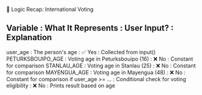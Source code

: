 🧠 Logic Recap: International Voting

Variable             : What It Represents                                 : User Input? : Explanation
---------------------------------------------------------------------------------------------------------------
user_age             : The person's age                                    : ✅ Yes       : Collected from input()
PETURKSBOUIPO_AGE    : Voting age in Peturksbouipo (16)                   : ❌ No        : Constant for comparison
STANLAU_AGE          : Voting age in Stanlau (25)                          : ❌ No        : Constant for comparison
MAYENGUA_AGE         : Voting age in Mayengua (48)                         : ❌ No        : Constant for comparison
if user_age >= ...   : Conditional check for voting eligibility            : ❌ No        : Prints result based on age
